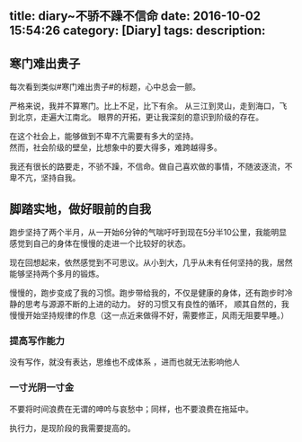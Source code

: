 title: diary~不骄不躁不信命
date: 2016-10-02 15:54:26
category: [Diary]
tags:
description:
-------

## 寒门难出贵子

每次看到类似#寒门难出贵子#的标题，心中总会一颤。

严格来说，我并不算寒门。比上不足，比下有余。
从三江到灵山，走到海口，飞到北京，走遍大江南北。
眼界的开拓，更让我深刻的意识到阶级的存在。

在这个社会上，能够做到不卑不亢需要有多大的坚持。  
然而，社会阶级的壁垒，比想象中的要大得多，难跨越得多。  

我还有很长的路要走，不骄不躁，不信命。做自己喜欢做的事情，不随波逐流，不卑不亢，坚持自我。

## 脚踏实地，做好眼前的自我

跑步坚持了两个半月，从一开始6分钟的气喘吁吁到现在5分半10公里，我能明显感觉到自己的身体在慢慢的走进一个比较好的状态。

现在回想起来，依然感觉到不可思议。从小到大，几乎从未有任何坚持的我，居然能够坚持两个多月的锻炼。

慢慢的，跑步变成了我的习惯。跑步带给我的，不仅是健康的身体，还有跑步时冷静的思考与源源不断的上进的动力。
好的习惯又有良性的循环， 顺其自然的，我慢慢开始坚持规律的作息（这一点近来做得不好，需要修正，风雨无阻要早睡。）

### 提高写作能力

没有写作，就没有表达，思维也不成体系 ，进而也就无法影响他人

### 一寸光阴一寸金

不要将时间浪费在无谓的呻吟与哀愁中；同样，也不要浪费在拖延中。

执行力，是现阶段的我需要提高的。
